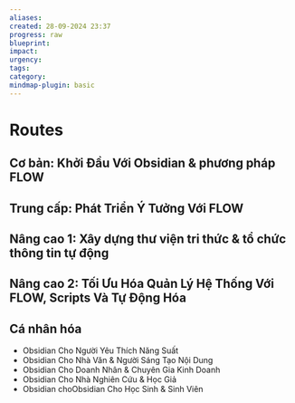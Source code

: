 ```yaml
---
aliases: 
created: 28-09-2024 23:37
progress: raw
blueprint: 
impact: 
urgency: 
tags: 
category: 
mindmap-plugin: basic
---
```


# Routes

## Cơ bản: Khởi Đầu Với Obsidian & phương pháp FLOW

## Trung cấp: Phát Triển Ý Tưởng Với FLOW

## Nâng cao 1: Xây dựng thư viện tri thức & tổ chức thông tin tự động

## Nâng cao 2: Tối Ưu Hóa Quản Lý Hệ Thống Với FLOW, Scripts Và Tự Động Hóa

## Cá nhân hóa
- Obsidian Cho Người Yêu Thích Năng Suất
- Obsidian Cho Nhà Văn & Người Sáng Tạo Nội Dung
- Obsidian Cho Doanh Nhân & Chuyên Gia Kinh Doanh
- Obsidian Cho Nhà Nghiên Cứu & Học Giả
- Obsidian choObsidian Cho Học Sinh & Sinh Viên